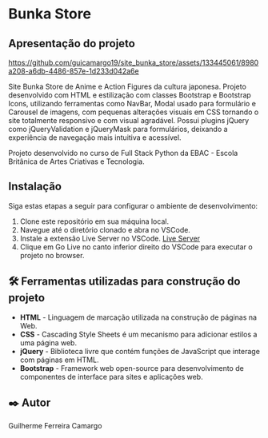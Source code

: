 # Bunka Store

## Apresentação do projeto

https://github.com/guicamargo19/site_bunka_store/assets/133445061/8980a208-a6db-4486-857e-1d233d042a6e

Site Bunka Store de Anime e Action Figures da cultura japonesa. Projeto desenvolvido com HTML e estilização com classes
Bootstrap e Bootstrap Icons, utilizando ferramentas como NavBar, Modal usado para formulário e Carousel de imagens, com
pequenas alterações visuais em CSS tornando o site totalmente responsivo e com visual agradável. Possui plugins jQuery
como jQueryValidation e jQueryMask para formulários, deixando a experiência de navegação mais intuitiva e acessível.

Projeto desenvolvido no curso de Full Stack Python da EBAC - Escola Britânica de Artes Criativas e Tecnologia.

## Instalação

Siga estas etapas a seguir para configurar o ambiente de desenvolvimento:

1. Clone este repositório em sua máquina local.
2. Navegue até o diretório clonado e abra no VSCode.
3. Instale a extensão Live Server no VSCode. [Live Server](https://github.com/ritwickdey/vscode-live-server-plus-plus)
4. Clique em Go Live no canto inferior direito do VSCode para executar o projeto no browser.

## 🛠️ Ferramentas utilizadas para construção do projeto

* **HTML** - Linguagem de marcação utilizada na construção de páginas na Web.
* **CSS** - Cascading Style Sheets é um mecanismo para adicionar estilos a uma página web.
* **jQuery** - Biblioteca livre que contém funções de JavaScript que interage com páginas em HTML.
* **Bootstrap** - Framework web open-source para desenvolvimento de componentes de interface para sites e aplicações web.

## ✒️ Autor

Guilherme Ferreira Camargo
